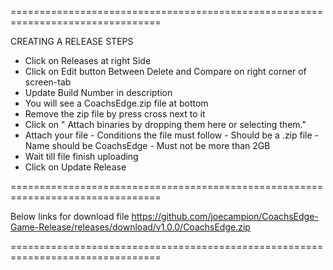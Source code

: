 ================================================================================

CREATING A RELEASE STEPS
   - Click on Releases at right Side
   - Click on Edit button Between Delete and Compare on right corner of screen-tab
   - Update Build Number in description
   - You will see a CoachsEdge.zip file at bottom 
   - Remove the zip file by press cross next to it 
   - Click on " Attach binaries by dropping them here or selecting them."
   - Attach your file
 		      - Conditions the file must follow 
			         - Should be a .zip file
			        - Name should be CoachsEdge 
    	      		       - Must not be more than 2GB
   - Wait till file finish uploading
   - Click on Update Release

================================================================================


Below links for download file
https://github.com/joecampion/CoachsEdge-Game-Release/releases/download/v1.0.0/CoachsEdge.zip


================================================================================
